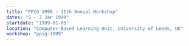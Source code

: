 ```yaml
---
title: "PPIG 1999 - 11th Annual Workshop"
dates: "5 - 7 Jan 1999"
startdate: "1999-01-05"
location: "Computer-Based Learning Unit, University of Leeds, UK"
workshop: "ppig-1999"
---
```

